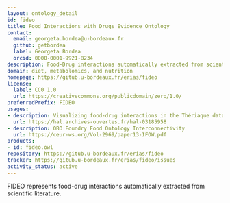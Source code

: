 ```yaml
---
layout: ontology_detail
id: fideo
title: Food Interactions with Drugs Evidence Ontology
contact:
  email: georgeta.bordea@u-bordeaux.fr
  github: getbordea
  label: Georgeta Bordea
  orcid: 0000-0001-9921-8234
description: Food-Drug interactions automatically extracted from scientific literature
domain: diet, metabolomics, and nutrition
homepage: https://gitub.u-bordeaux.fr/erias/fideo
license:
  label: CC0 1.0
  url: https://creativecommons.org/publicdomain/zero/1.0/
preferredPrefix: FIDEO
usages:
- description: Visualizing food-drug interactions in the Thériaque database (2021)
  url: https://hal.archives-ouvertes.fr/hal-03185958
- description: OBO Foundry Food Ontology Interconnectivity
  url: https://ceur-ws.org/Vol-2969/paper13-IFOW.pdf
products:
- id: fideo.owl
repository: https://gitub.u-bordeaux.fr/erias/fideo
tracker: https://gitub.u-bordeaux.fr/erias/fideo/issues
activity_status: active
---
```


FIDEO represents food-drug interactions automatically extracted from scientific literature.
